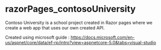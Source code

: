 # razorPages_contosoUniversity
Contoso University is a school project created in Razor pages where we create a web app that uses our own created API.

Created using microsoft guide : https://docs.microsoft.com/en-us/aspnet/core/data/ef-rp/intro?view=aspnetcore-5.0&tabs=visual-studio
